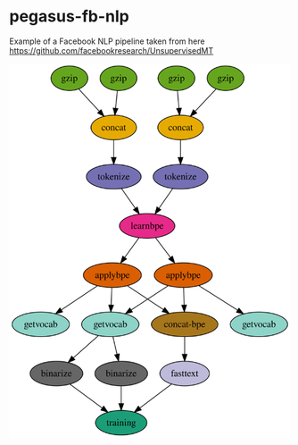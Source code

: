 # pegasus-fb-nlp
Example of a Facebook NLP pipeline taken from here https://github.com/facebookresearch/UnsupervisedMT

![](img/fb-nlp.svg)
